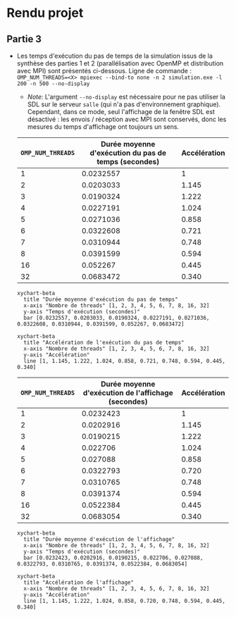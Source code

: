 # Rendu projet

## Partie 3

* Les temps d'exécution du pas de temps de la simulation issus de la synthèse des parties 1 et 2 (parallélisation avec OpenMP et distribution avec MPI) sont présentés ci-dessous. Ligne de commande : `OMP_NUM_THREADS=<X> mpiexec --bind-to none -n 2 simulation.exe -l 200 -n 500 --no-display`
  * _Note:_ L'argument `--no-display` est nécessaire pour ne pas utiliser la SDL sur le serveur `salle` (qui n'a pas d'environnement graphique). Cependant, dans ce mode, seul l'affichage de la fenêtre SDL est désactivé : les envois / réception avec MPI sont conservés, donc les mesures du temps d'affichage ont toujours un sens.
  
  | `OMP_NUM_THREADS` | Durée moyenne d'exécution du pas de temps (secondes) | Accélération |
  | ----------------- | ---------------------------------------------------- | ------------ |
  | 1                 | 0.0232557                                            | 1            |
  | 2                 | 0.0203033                                            | 1.145        |
  | 3                 | 0.0190324                                            | 1.222        |
  | 4                 | 0.0227191                                            | 1.024        |
  | 5                 | 0.0271036                                            | 0.858        |
  | 6                 | 0.0322608                                            | 0.721        |
  | 7                 | 0.0310944                                            | 0.748        |
  | 8                 | 0.0391599                                            | 0.594        |
  | 16                | 0.052267                                             | 0.445        |
  | 32                | 0.0683472                                            | 0.340        |

  ```mermaid
  xychart-beta
    title "Durée moyenne d'exécution du pas de temps"
    x-axis "Nombre de threads" [1, 2, 3, 4, 5, 6, 7, 8, 16, 32]
    y-axis "Temps d'exécution (secondes)"
    bar [0.0232557, 0.0203033, 0.0190324, 0.0227191, 0.0271036, 0.0322608, 0.0310944, 0.0391599, 0.052267, 0.0683472]
  ```

  ```mermaid
  xychart-beta
    title "Accélération de l'exécution du pas de temps"
    x-axis "Nombre de threads" [1, 2, 3, 4, 5, 6, 7, 8, 16, 32]
    y-axis "Accélération"
    line [1, 1.145, 1.222, 1.024, 0.858, 0.721, 0.748, 0.594, 0.445, 0.340]
   ```

  | `OMP_NUM_THREADS` | Durée moyenne d'exécution de l'affichage (secondes) | Accélération |
  | ----------------- | --------------------------------------------------- | ------------ |
  | 1                 | 0.0232423                                           | 1            |
  | 2                 | 0.0202916                                           | 1.145        |
  | 3                 | 0.0190215                                           | 1.222        |
  | 4                 | 0.022706                                            | 1.024        |
  | 5                 | 0.027088                                            | 0.858        |
  | 6                 | 0.0322793                                           | 0.720        |
  | 7                 | 0.0310765                                           | 0.748        |
  | 8                 | 0.0391374                                           | 0.594        |
  | 16                | 0.0522384                                           | 0.445        |
  | 32                | 0.0683054                                           | 0.340        |

  ```mermaid
  xychart-beta
    title "Durée moyenne d'exécution de l'affichage"
    x-axis "Nombre de threads" [1, 2, 3, 4, 5, 6, 7, 8, 16, 32]
    y-axis "Temps d'exécution (secondes)"
    bar [0.0232423, 0.0202916, 0.0190215, 0.022706, 0.027088, 0.0322793, 0.0310765, 0.0391374, 0.0522384, 0.0683054]
  ```

  ```mermaid
  xychart-beta
    title "Accélération de l'affichage"
    x-axis "Nombre de threads" [1, 2, 3, 4, 5, 6, 7, 8, 16, 32]
    y-axis "Accélération"
    line [1, 1.145, 1.222, 1.024, 0.858, 0.720, 0.748, 0.594, 0.445, 0.340]
  ```